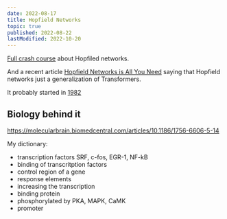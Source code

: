 ```yaml
---
date: 2022-08-17
title: Hopfield Networks
topic: true
published: 2022-08-22
lastModified: 2022-10-20
---
```


[Full crash course](http://www.scholarpedia.org/article/Hopfield_network) about Hopfiled networks.

And a recent article [Hopfield Networks is All You Need](https://arxiv.org/abs/2008.02217) saying that Hopfield networks just a generalization of Transformers.

It probably started in [1982](https://www.pnas.org/doi/10.1073/pnas.79.8.2554)


## Biology behind it

https://molecularbrain.biomedcentral.com/articles/10.1186/1756-6606-5-14

My dictionary:

- transcription factors SRF, c-fos, EGR-1, NF-kB
- binding of transcritption factors
- control region of a gene
- response elements
- increasing the transcription
- binding protein
- phosphorylated by PKA, MAPK, CaMK
- promoter
